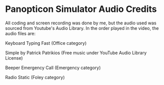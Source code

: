 <h1>Panopticon Simulator Audio Credits</h1>
<p> All coding and screen recording was done by me, but the audio used was sourced from Youtube's Audio Library. In the order played in the video, the audio files are:</p>
<p>Keyboard Typing Fast (Office category)</p>
<p>Simple by Patrick Patrikios (Free music under YouTube Audio Library License)</p>
<p>Beeper Emergency Call (Emergency category)</p>
<p>Radio Static (Foley category)</p>
